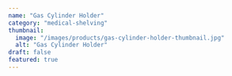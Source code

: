```yaml
---
name: "Gas Cylinder Holder"
category: "medical-shelving"
thumbnail: 
  image: "/images/products/gas-cylinder-holder-thumbnail.jpg"
  alt: "Gas Cylinder Holder"
draft: false
featured: true
---
```

